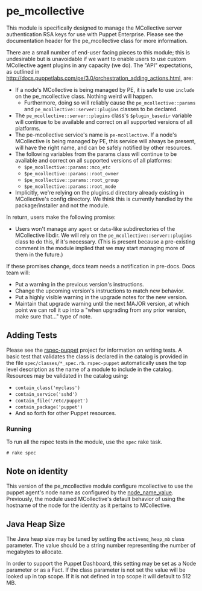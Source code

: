 # pe_mcollective #

This module is specifically designed to manage the MCollective server
authentication RSA keys for use with Puppet Enterprise. Please see the
documentation header for the pe\_mcollective class for more information.

There are a small number of end-user facing pieces to this module; this is
undesirable but is unavoidable if we want to enable users to use custom
MCollective agent plugins in any capacity (we do). The "API" expectations, as
outlined in
<http://docs.puppetlabs.com/pe/3.0/orchestration_adding_actions.html>, are:

* If a node's MCollective is being managed by PE, it is safe to use `include` on
  the pe\_mcollective class. Nothing weird will happen.
    * Furthermore, doing so will reliably cause the `pe_mcollective::params` and
      `pe_mcollective::server::plugins` classes to be declared.
* The `pe_mcollective::server::plugins` class's `$plugin_basedir` variable will
  continue to be available and correct on all supported versions of all platforms.
* The pe-mcollective service's name is `pe-mcollective`. If a node's MCollective
  is being managed by PE, this service will always be present, will have the
  right name, and can be safely notified by other resources.
* The following variables from the params class will continue to be available
  and correct on all supported versions of all platforms:
    * `$pe_mcollective::params::mco_etc`
    * `$pe_mcollective::params::root_owner`
    * `$pe_mcollective::params::root_group`
    * `$pe_mcollective::params::root_mode`
* Implicitly, we're relying on the plugins.d directory already existing in
  MCollective's config directory. We think this is currently handled by the
  package/installer and not the module.

In return, users make the following promise:

* Users won't manage any `agent` or `data`-like subdirectories of the MCollective
  libdir. We will rely on the `pe_mcollective::server::plugins` class to do this,
  if it's necessary. (This is present because a pre-existing comment in the
  module implied that we may start managing more of them in the future.)

If these promises change, docs team needs a notification in pre-docs. Docs team
will:

* Put a warning in the previous version's instructions.
* Change the upcoming version's instructions to match new behavior.
* Put a highly visible warning in the upgrade notes for the new version.
* Maintain that upgrade warning until the next MAJOR version, at which point we
  can roll it up into a "when upgrading from any prior version, make sure that..."
  type of note.


## Adding Tests

Please see the [rspec-puppet](https://github.com/rodjek/rspec-puppet) project
for information on writing tests.  A basic test that validates the class is
declared in the catalog is provided in the file `spec/classes/*_spec.rb`.
`rspec-puppet` automatically uses the top level description as the name of a
module to include in the catalog.  Resources may be validated in the catalog
using:

 * `contain_class('myclass')`
 * `contain_service('sshd')`
 * `contain_file('/etc/puppet')`
 * `contain_package('puppet')`
 * And so forth for other Puppet resources.

### Running

To run all the rspec tests in the module, use the `spec` rake task.

`# rake spec`

## Note on identity

This version of the pe\_mcollective module configure mcollective to use the
puppet agent's node name as configured by the [node\_name\_value](http://docs.puppetlabs.com/references/2.7.9/configuration.html#nodenamevalue).
Previously, the module used MCollective's default behavior of using the
hostname of the node for the identity as it pertains to MCollective.

## Java Heap Size

The Java heap size may be tuned by setting the `activemq_heap_mb` class
parameter.  The value should be a string number representing the number of
megabytes to allocate.

In order to support the Puppet Dashboard, this setting may be set as a Node
parameter or as a Fact.  If the class parameter is not set the value will be
looked up in top scope.  If it is not defined in top scope it will default to
512 MB.
